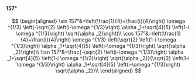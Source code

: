 #### 157°

$$
\begin{aligned}
\sin 157°&=\left(\frac{1}{4}+\frac{i}{4}\right) \omega ^{1/3} \left(-\sqrt{2} \left(i-\omega ^{1/3}\right) \alpha _1+\sqrt[4]{5} \left(1-i \omega ^{1/3}\right)
\sqrt{\alpha _2}\right)\\
\cos 157°&=\left(\frac{1}{4}+\frac{i}{4}\right) \omega ^{1/3} \left(\sqrt{2} \left(1-i \omega ^{1/3}\right) \alpha _1+\sqrt[4]{5} \left(i-\omega ^{1/3}\right)
\sqrt{\alpha _2}\right)\\
\tan 157°&=\frac{-\sqrt{2} \left(i-\omega ^{1/3}\right) \alpha _1+\sqrt[4]{5} \left(1-i \omega ^{1/3}\right) \sqrt{\alpha _2}}{\sqrt{2} \left(1-i \omega ^{1/3}\right)
\alpha _1+\sqrt[4]{5} \left(i-\omega ^{1/3}\right) \sqrt{\alpha _2}}\\
\end{aligned}
$$


